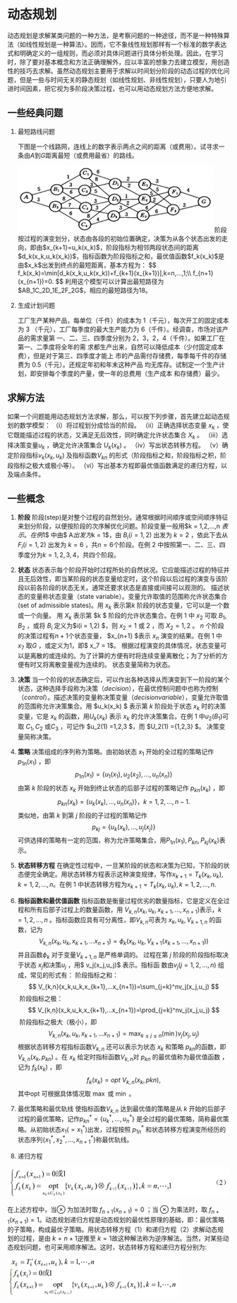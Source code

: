 # 动态规划

​		动态规划是求解某类问题的一种方法，是考察问题的一种途径，而不是一种特殊算法（如线性规划是一种算法）。因而，它不象线性规划那样有一个标准的数学表达式和明确定义的一组规则，而必须对具体问题进行具体分析处理。因此，在学习时，除了要对基本概念和方法正确理解外，应以丰富的想象力去建立模型，用创造性的技巧去求解。
​		虽然动态规划主要用于求解以时间划分阶段的动态过程的优化问题，但是一些与时间无关的静态规划（如线性规划、非线性规划），只要人为地引进时间因素，把它视为多阶段决策过程，也可以用动态规划方法方便地求解。

## 一些经典问题

1. 最短路线问题

    下图是一个线路网，连线上的数字表示两点之间的距离（或费用）。试寻求一条由$A$到$G$距离最短（或费用最省）的路线。

    <img src="./img/eg1.png" height=150>
    		阶段按过程的演变划分，状态由各段的初始位置确定，决策为从各个状态出发的走向，即由$x_{k+1}=u_k(x_k)$，阶段指标为相邻两段状态间的距离$d_k(x_k,u_k(x_k))$，指标函数为阶段指标之和，最优值函数$f_k(x_k)$是由$x_k$出发到终点的最短距离，基本方程为：
    $$
    f_k(x_k)=\min[d_k(x_k,u_k(x_k))+f_{k+1}(x_{k+1})],k=n,...,1;\\
    f_{n+1}(x_{n+1})=0.
    $$
    ​		利用这个模型可以计算出最短路径为$AB_1C_2D_1E_2F_2G$，相应的最短路径为18。

2. 生成计划问题

    工厂生产某种产品，每单位（千件）的成本为 1（千元），每次开工的固定成本为 3
    （千元），工厂每季度的最大生产能力为 6（千件）。经调查，市场对该产品的需求量第
    一、二、三、四季度分别为 2，3，2，4（千件）。如果工厂在第一、二季度将全年的需
    求都生产出来，自然可以降低成本（少付固定成本费），但是对于第三、四季度才能上
    市的产品需付存储费，每季每千件的存储费为 0.5（千元）。还规定年初和年末这种产品
    均无库存。试制定一个生产计划，即安排每个季度的产量，使一年的总费用（生产成本
    和存储费）最少。



## 求解方法

如果一个问题能用动态规划方法求解，那么，可以按下列步骤，首先建立起动态规划的数学模型：
（i）将过程划分成恰当的阶段。
（ii）正确选择状态变量 $x_k$ ，使它既能描述过程的状态，又满足无后效性，同时确定允许状态集合 $X_k$ 。 
（iii）选择决策变量$u_k$ ，确定允许决策集合 $U_k(x_k)$ 。
（iv）写出状态转移方程。
（v）确定阶段指标$v_k(x_k,u_k)$ 及指标函数$V_{kn}$ 的形式（阶段指标之和，阶段指标之积，阶段指标之极大或极小等）。
（vi）写出基本方程即最优值函数满足的递归方程，以及端点条件。



## 一些概念

1.  **阶段**
    		阶段(step)是对整个过程的自然划分。通常根据时间顺序或空间顺序特征来划分阶段，以便按阶段的次序解优化问题。阶段变量一般用$k = 1,2,...,n $表示。在例$1$ 中由$ A$出发为$k = 1$，由 $B_i (i = 1,2)$  出发为 $k = 2$ ，依此下去从 $F_i (i = 1,2)$  出发为 $k = 6$ ，共$n = 6$个阶段。在例 2 中按照第一、二、三、四季度分为$k = 1,2,3,4$，共四个阶段。

2. **状态**
            状态表示每个阶段开始时过程所处的自然状况。它应能描述过程的特征并且无后效性，即当某阶段的状态变量给定时，这个阶段以后过程的演变与该阶段以前各阶段的状态无关。通常还要求状态是直接或间接可以观测的。
            描述状态的变量称状态变量（state variable）。变量允许取值的范围称允许状态集合
    (set of admissible states)。用 $x_k$ 表示第$k$ 阶段的状态变量，它可以是一个数或一个向量。
    用 $X_k$ 表示第 $k $ 阶段的允许状态集合。在例 $1$ 中 $x_2$ 可取 $B_1 ,B_2$ ，或将 $B_i$ 定义为$i(i = 1,2) $，则 $x_2 =1$ 或 $2$ ，而 $X_2={1,2}$ 。
            $n$ 个阶段的决策过程有$n +1$个状态变量， $x_{n+1} $表示 $x_n$ 演变的结果。在例 1 中 $x_7$ 取$G$ ，或定义为$1$，即$ x_7 = 1$。
            根据过程演变的具体情况，状态变量可以是离散的或连续的。为了计算的方便有时将连续变量离散化；为了分析的方便有时又将离散变量视为连续的。
            状态变量简称为状态。

3. **决策**
            当一个阶段的状态确定后，可以作出各种选择从而演变到下一阶段的某个状态，这种选择手段称为决策$（decision）$，在最优控制问题中也称为控制$（control）$。描述决策的变量称决策变量$（decision variable）$，变量允许取值的范围称允许决策集合。用 $u_k(x_k) $ 表示第 $k$ 阶段处于状态 $x_k$ 时的决策变量，它是 $x_k$ 的函数，用$U_k(x_k)$ 表示 $x_k$ 的允许决策集合。在例 1 中$u_ 2(B_1)$可取 $C_1 ,C_2$ 或$C_3$ ，可记作  $u_2(1) =1,2,3 $，而 $U_2(1) ={1,2,3} $。
    决策变量简称决策。

4. **策略**
           决策组成的序列称为策略。由初始状态 $x_1$ 开始的全过程的策略记作$p_{1n}(x_1)$  ，即
    $$
    p_{1n}(x_1) = \{u_1(x_1), u_2(x_2), ..., u_n(x_n)\}
    $$
    由第 $k$ 阶段的状态 $x_k$ 开始到终止状态的后部子过程的策略记作 $p_{kn}(x_k)$ ，即
    $$
    p_{kn}(x_k) = \{u_k(x_k), ..., u_n(x_n)\} ，k = 1,2,..., n−1.
    $$
    类似地，由第 $k$ 到第 $j$ 阶段的子过程的策略记作
    $$
    p_{kj}=\{u_k(x_k),...,u_j(x_j)\}
    $$
    可供选择的策略有一定的范围，称为允许策略集合，用$P_{1n}(x_1),P_{kn},P_{kj}(x_k)$表示。

5. **状态转移方程**
            在确定性过程中，一旦某阶段的状态和决策为已知，下阶段的状态便完全确定。用状态转移方程表示这种演变规律，写作$x_{k+1}=T_k(x_k,u_k),k=1,2,...,n$。在例 1 中状态转移方程为$x_{k+1}=T_k(x_k,u_k),k=1,2,...,n$.
    
6. **指标函数和最优值函数**
            指标函数是衡量过程优劣的数量指标，它是定义在全过程和所有后部子过程上的数量函数，用 $V_{k,n}(x_k, u_k ,x_{k+1}, ...,x_{n+1})$表示，$k = 1,2,...,n$ 。指标函数应具有可分离性，即$V_{k ,n}$可表为 $x_k,u_k,V_{k+1,n}$ 的函数，记为
    $$
    V_{k,n}(x_k,u_k,x_{k+1},...x_{n+1})=\phi_k(x_k,u_k,V_{k+1}(x_{k+1},...,x_{n+1}))
    $$
    并且函数$\phi_k$ 对于变量$V_{k+1,n}$ 是严格单调的。
            过程在第 $j$ 阶段的阶段指标取决于状态 $x_j$和决策$u_j$ ，用$ v_j(x_j,u_j)$ 表示。指标函
    数由$v_j( j=1,2, ...,n)$ 组成，常见的形式有：
            阶段指标之和：
    $$
    V_{k,n}(x_k,u_k,x_{k+1},...x_{n+1})=\sum_{j=k}^nv_j(x_j,u_j)
    $$
    ​        阶段指标之极：
    $$
    V_{k,n}(x_k,u_k,x_{k+1},...x_{n+1})=\prod_{j=k}^nv_j(x_j,u_j)
    $$
    ​       阶段指标之极大（极小），即
    $$
    V_{k,n}(x_k,u_k,x_{k+1},...x_{n+1})=\max_{k\le j\le n}(\min)v_j(x_j,u_j)
    $$
    ​       根据状态转移方程指标函数$V_{k ,n}$ 还可以表示为状态 $x_k$ 和策略 $p_{kn}$的函数，即
    $V_{k,n}(x_k,p_{kn})$ 。在 $x_k$ 给定时指标函数$V_{k ,n}$对 $p_{kn}$ 的最优值称为最优值函数 ，记为
    $f_k(x_k)$ ，即
    $$
    f_k(x_k)=opt \ V_{k,n}(x_k,p{kn}),
    $$
    其中opt 可根据具体情况取 $\max$ 或 $\min$ 。
    
7. 最优策略和最优轨线
        使指标函数$V_{k ,n}$ 达到最优值的策略是从 $k$ 开始的后部子过程的最优策略，记作$p_{kn}^*=\{u_k^*,...,u_n^*\}$ 是全过程的最优策略，简称最优策略。从初始状态$x_1(=x_1^*)$出发，过程按照 $p_{1n}^*$ 和状态转移方程演变所经历的状态序列$\{x_1^*,x_2^*,...,x_{n+1}^*\}$称最优轨线。

8. 递归方程

  <img src="./img/递归.png" height=70>

  在上述方程中，当$⊗$ 为加法时取 $f_{n+1}(x_{n+1}) = 0$ ；当 ⊗ 为乘法时，取 $f_{n+1}(x_{n+1}) =1$。动态规划递归方程是动态规划的最优性原理的基础，即：最优策略的子策略，构成最优子策略。用状态转移方程（1）和递归方程（2）求解动态规划的过程，是由 $k = n +1$逆推至 $k = 1$故这种解法称为逆序解法。当然，对某些动态规划问题，也可采用顺序解法。这时，状态转移方程和递归方程分别为:

  <img src="./img/递归2.png" height=90>

  